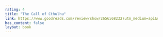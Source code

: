 ```yaml
---
rating: 4
title: "The Call of Cthulhu"
link: https://www.goodreads.com/review/show/2656568232?utm_medium=api&utm_source=rss
has_content: false
layout: book
---
```

